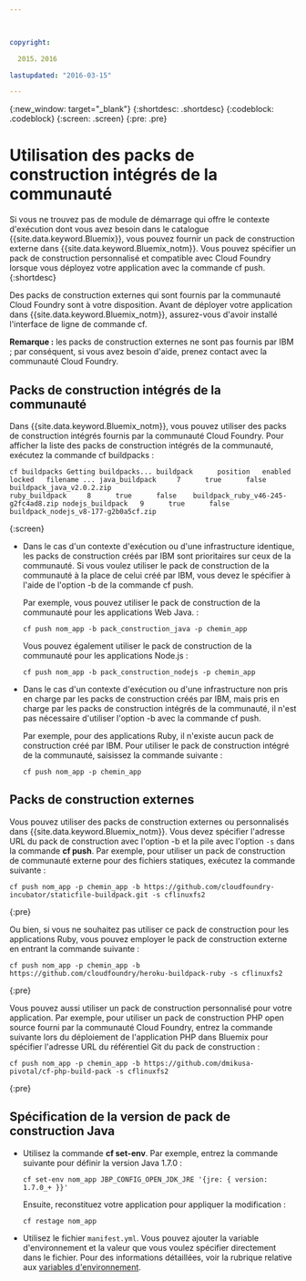 ```yaml
---

 

copyright:

  2015，2016

lastupdated: "2016-03-15" 

---
```


{:new_window: target="_blank"}
{:shortdesc: .shortdesc}
{:codeblock: .codeblock}
{:screen: .screen}
{:pre: .pre}

# Utilisation des packs de construction intégrés de la communauté

Si vous ne trouvez pas de module de démarrage qui offre le contexte d'exécution dont vous avez besoin dans le catalogue {{site.data.keyword.Bluemix}}, vous pouvez fournir un
pack de construction externe dans {{site.data.keyword.Bluemix_notm}}. Vous pouvez spécifier un pack de construction personnalisé et compatible avec Cloud Foundry lorsque vous déployez votre application avec la commande cf
push.
{:shortdesc}

Des packs de construction externes qui sont fournis par la communauté Cloud Foundry sont à votre disposition. Avant de déployer votre application dans {{site.data.keyword.Bluemix_notm}}, assurez-vous d'avoir installé
l'interface de ligne de commande cf.

**Remarque :** les packs de construction externes ne sont pas fournis par IBM ; par conséquent, si vous avez besoin d'aide, prenez
contact avec la
communauté Cloud Foundry.

## Packs de construction intégrés de la communauté

Dans {{site.data.keyword.Bluemix_notm}}, vous pouvez utiliser des packs de construction
intégrés fournis par la communauté Cloud Foundry. Pour afficher la liste des packs de construction intégrés de la communauté, exécutez la commande cf
buildpacks :

```
cf buildpacks Getting buildpacks... buildpack      position   enabled   locked   filename ... java_buildpack     7      true      false    buildpack_java_v2.0.2.zip
ruby_buildpack     8      true      false    buildpack_ruby_v46-245-g2fc4ad8.zip nodejs_buildpack   9      true      false    buildpack_nodejs_v8-177-g2b0a5cf.zip
```
{:screen}

<ul>

<li>
Dans le cas d'un contexte d'exécution ou d'une infrastructure identique, les packs de construction créés par IBM sont prioritaires sur ceux de la
communauté. Si vous voulez utiliser le pack de construction de la communauté à la place de celui créé par IBM, vous devez le spécifier à l'aide de l'option
-b de la commande cf push.
<p>Par exemple, vous pouvez utiliser le pack de construction de la communauté pour les applications Web Java. :</p>
<pre class="pre"><code>cf push nom_app -b pack_construction_java -p chemin_app</code></pre>
<p>Vous pouvez également utiliser le pack de construction de la communauté pour les applications Node.js :</p>
<pre class="pre"><code>cf push nom_app -b pack_construction_nodejs -p chemin_app</code></pre>
</li>

<li>
<p>Dans le cas d'un contexte d'exécution ou d'une infrastructure non pris en charge par les packs de construction créés par IBM, mais pris en charge par
les packs de construction intégrés de la communauté, il n'est pas nécessaire d'utiliser l'option -b avec la commande cf push.</p><p>Par exemple, pour des
applications Ruby, il n'existe aucun pack de construction créé par IBM. Pour utiliser le pack de construction intégré de la communauté, saisissez la commande suivante :</p>
<pre class="pre"><code>cf push nom_app -p chemin_app</code></pre>
</li>
</ul>

## Packs de construction externes

Vous pouvez utiliser des packs de construction externes ou personnalisés dans {{site.data.keyword.Bluemix_notm}}. Vous devez spécifier
l'adresse URL du pack de construction avec l'option -b et la pile avec l'option `-s` dans la commande **cf push**. Par exemple, pour utiliser un pack de construction de communauté externe pour des fichiers statiques, exécutez la commande suivante :

```
cf push nom_app -p chemin_app -b https://github.com/cloudfoundry-incubator/staticfile-buildpack.git -s cflinuxfs2
```
{:pre}

Ou bien, si vous ne souhaitez pas
utiliser ce pack de construction pour les applications Ruby, vous pouvez employer le pack de construction externe en entrant la commande suivante :

```
cf push nom_app -p chemin_app -b https://github.com/cloudfoundry/heroku-buildpack-ruby -s cflinuxfs2
```
{:pre}

Vous pouvez aussi utiliser un pack de
construction personnalisé pour votre application. Par exemple, pour utiliser un pack de construction PHP open source fourni par la communauté Cloud
Foundry, entrez la commande suivante lors du déploiement de l'application PHP dans Bluemix pour spécifier l'adresse URL du référentiel Git du pack de
construction :

```
cf push nom_app -p chemin_app -b https://github.com/dmikusa-pivotal/cf-php-build-pack -s cflinuxfs2
```
{:pre}

## Spécification de la version de pack de construction Java

<ul>
<li>
Utilisez la commande <strong>cf set-env</strong>. Par exemple, entrez la commande suivante pour définir la version Java 1.7.0 :
<pre class="pre"><code>cf set-env nom_app JBP_CONFIG_OPEN_JDK_JRE &apos;{jre: { version: 1.7.0_+ }}&apos;</code></pre>
<p>Ensuite, reconstituez votre application pour appliquer
la modification :</p>
<pre class="pre"><code>cf restage nom_app</code></pre>
</li>
<li>
Utilisez le fichier <code>manifest.yml</code>. Vous pouvez ajouter la variable d'environnement et la valeur que vous voulez spécifier
directement dans le fichier. Pour des informations détaillées, voir
la rubrique relative aux <a href="https://docs.cloudfoundry.org/devguide/deploy-apps/manifest.html#env-block">variables
d'environnement</a>.</li></ul>
  

